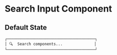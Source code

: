 # Search Input Component

## Default State

```
┌───────────────────────────────────────┐
│ 🔍  Search components...              │
└───────────────────────────────────────┘
```
